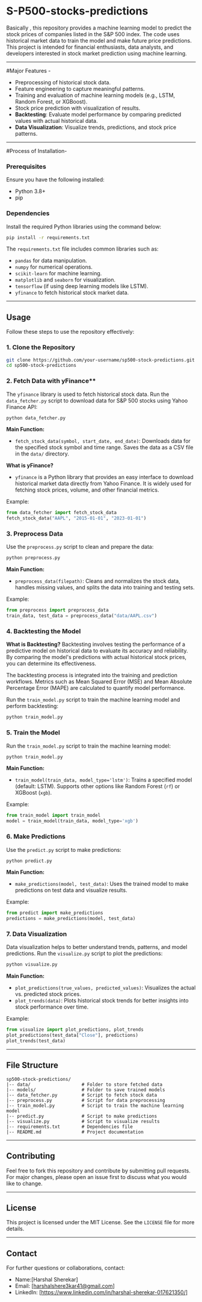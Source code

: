 # S-P500-stocks-predictions
Basically , this repository provides a machine learning model to predict the stock prices of companies listed in the S&P 500 index. The code uses historical market data to train the model and make future price predictions. This project is intended for financial enthusiasts, data analysts, and developers interested in stock market prediction using machine learning.

---
#Major Features -

- Preprocessing of historical stock data.
- Feature engineering to capture meaningful patterns.
- Training and evaluation of machine learning models (e.g., LSTM, Random Forest, or XGBoost).
- Stock price prediction with visualization of results.
- **Backtesting**: Evaluate model performance by comparing predicted values with actual historical data.
- **Data Visualization**: Visualize trends, predictions, and stock price patterns.

---

#Process of Installation-

### Prerequisites

Ensure you have the following installed:

- Python 3.8+
- pip

### Dependencies

Install the required Python libraries using the command below:

```bash
pip install -r requirements.txt
```

The `requirements.txt` file includes common libraries such as:
- `pandas` for data manipulation.
- `numpy` for numerical operations.
- `scikit-learn` for machine learning.
- `matplotlib` and `seaborn` for visualization.
- `tensorflow` (if using deep learning models like LSTM).
- `yfinance` to fetch historical stock market data.

---

## Usage

Follow these steps to use the repository effectively:

### **1. Clone the Repository**

```bash
git clone https://github.com/your-username/sp500-stock-predictions.git
cd sp500-stock-predictions
```

### 2. Fetch Data with yFinance**

The `yfinance` library is used to fetch historical stock data. Run the `data_fetcher.py` script to download data for S&P 500 stocks using Yahoo Finance API:

```bash
python data_fetcher.py
```

**Main Function:**
- `fetch_stock_data(symbol, start_date, end_date)`: Downloads data for the specified stock symbol and time range. Saves the data as a CSV file in the `data/` directory.

**What is yFinance?**
- `yfinance` is a Python library that provides an easy interface to download historical market data directly from Yahoo Finance. It is widely used for fetching stock prices, volume, and other financial metrics.

Example:
```python
from data_fetcher import fetch_stock_data
fetch_stock_data("AAPL", "2015-01-01", "2023-01-01")
```

### **3. Preprocess Data**

Use the `preprocess.py` script to clean and prepare the data:

```bash
python preprocess.py
```

**Main Function:**
- `preprocess_data(filepath)`: Cleans and normalizes the stock data, handles missing values, and splits the data into training and testing sets.

Example:
```python
from preprocess import preprocess_data
train_data, test_data = preprocess_data("data/AAPL.csv")
```

### **4. Backtesting the Model**

**What is Backtesting?**
Backtesting involves testing the performance of a predictive model on historical data to evaluate its accuracy and reliability. By comparing the model's predictions with actual historical stock prices, you can determine its effectiveness.

The backtesting process is integrated into the training and prediction workflows. Metrics such as Mean Squared Error (MSE) and Mean Absolute Percentage Error (MAPE) are calculated to quantify model performance.

Run the `train_model.py` script to train the machine learning model and perform backtesting:

```bash
python train_model.py
```

### **5. Train the Model**

Run the `train_model.py` script to train the machine learning model:

```bash
python train_model.py
```

**Main Function:**
- `train_model(train_data, model_type='lstm')`: Trains a specified model (default: LSTM). Supports other options like Random Forest (`rf`) or XGBoost (`xgb`).

Example:
```python
from train_model import train_model
model = train_model(train_data, model_type='xgb')
```

### **6. Make Predictions**

Use the `predict.py` script to make predictions:

```bash
python predict.py
```

**Main Function:**
- `make_predictions(model, test_data)`: Uses the trained model to make predictions on test data and visualize results.

Example:
```python
from predict import make_predictions
predictions = make_predictions(model, test_data)
```

### **7. Data Visualization**

Data visualization helps to better understand trends, patterns, and model predictions. Run the `visualize.py` script to plot the predictions:

```bash
python visualize.py
```

**Main Function:**
- `plot_predictions(true_values, predicted_values)`: Visualizes the actual vs. predicted stock prices.
- `plot_trends(data)`: Plots historical stock trends for better insights into stock performance over time.

Example:
```python
from visualize import plot_predictions, plot_trends
plot_predictions(test_data["Close"], predictions)
plot_trends(test_data)
```

---

## **File Structure**

```plaintext
sp500-stock-predictions/
|-- data/                   # Folder to store fetched data
|-- models/                 # Folder to save trained models
|-- data_fetcher.py         # Script to fetch stock data
|-- preprocess.py           # Script for data preprocessing
|-- train_model.py          # Script to train the machine learning model
|-- predict.py              # Script to make predictions
|-- visualize.py            # Script to visualize results
|-- requirements.txt        # Dependencies file
|-- README.md               # Project documentation
```

---

## **Contributing**

Feel free to fork this repository and contribute by submitting pull requests. For major changes, please open an issue first to discuss what you would like to change.

---

## **License**

This project is licensed under the MIT License. See the `LICENSE` file for more details.

---

## **Contact**

For further questions or collaborations, contact:
- Name:[Harshal Sherekar]
- Email: [harshalshere3kar41@gmail.com]
- LinkedIn: [https://www.linkedin.com/in/harshal-sherekar-017621350/]
